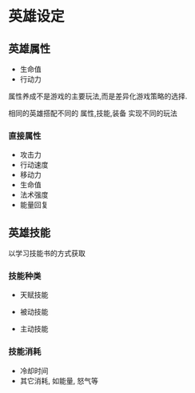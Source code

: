 # 英雄设定

## 英雄属性

- 生命值
- 行动力

属性养成不是游戏的主要玩法,而是差异化游戏策略的选择.

相同的英雄搭配不同的 属性,技能,装备 实现不同的玩法

### 直接属性

- 攻击力
- 行动速度
- 移动力
- 生命值
- 法术强度
- 能量回复

## 英雄技能

以学习技能书的方式获取

### 技能种类

- 天赋技能


- 被动技能
- 主动技能

### 技能消耗

- 冷却时间
- 其它消耗, 如能量, 怒气等